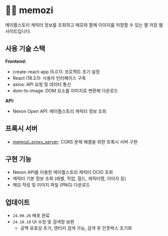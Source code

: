 # 🧍‍♂️ memozi

메이플스토리 캐릭터 정보를 조회하고 메모와 함께 이미지를 저장할 수 있는 짤 저장 웹사이트입니다.

## 사용 기술 스택

<b>Frontend:</b>

- create-react-app (5.0.1): 프로젝트 초기 설정
- React (18.3.1): 사용자 인터페이스 구축
- axios: API 요청 및 데이터 통신
- dom-to-image: DOM 요소를 이미지로 변환해 다운로드

<b>API:</b>

- Nexon Open API: 메이플스토리 캐릭터 정보 조회

## 프록시 서버

- [memozi_proxy_server](https://github.com/hhhyeon97/memozi_proxy_server): CORS
  문제 해결을 위한 프록시 서버 구현

## 구현 기능

- Nexon API를 이용한 메이플스토리 캐릭터 OCID 조회
- 캐릭터 기본 정보 조회 (레벨, 직업, 월드, 캐릭터명, 이미지 등)
- 메모 작성 및 이미지 파일 (PNG) 다운로드

## 업데이트

- `24.09.26` 배포 완료
- `24.10.10` UI 수정 및 검색창 보완
  - 공백 유효성 추가, 엔터키 검색 가능, 검색 후 인풋박스 초기화
